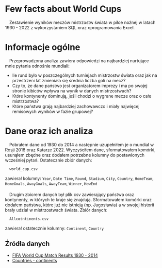 # Few facts about World Cups

&emsp;Zestawienie wyników meczów mistrzostw świata w piłce nożnej w latach 1930 - 2022 z wykorzystaniem SQL oraz oprogramowania Excel.

# Informacje ogólne

&emsp;Przeprowadzona analiza zawiera odpowiedzi na najbardziej nurtujące mnie pytania odnośnie mundiali:
- Ile rund było w poszczególnych turniejach mistrzostw świata oraz jak na przestrzeni lat zmieniała się średnia liczba goli na mecz?
- Czy to, że dane państwo jest organizatorem imprezy i ma po swojej stronie kibiców wpływa na wynik w danych mistrzostwach?
- Które kontynenty dominują, jeśli chodzi o wygrane mecze oraz o całe mistrzostwa?
- Które państwa grają najbardziej zachowawczo i miały najwięcej remisowych wyników w fazie grupowej?

# Dane oraz ich analiza

&emsp;Pobrałem dane od 1930 do 2014 a następnie uzupełniłem je o mundial w Rosji 2018 oraz Katarze 2022. Wyczyściłem dane, sformatowałem komórki, usunąłem zbędne oraz dodałem potrzebne kolumny do postawionych wcześniej pytań. Ostatecznie zbiór danych:
```bash
  world_cup.csv
```
 zawierał kolumny: `Year`, `Date Time`, `Round`, `Stadium`, `City`, `Country`, `HomeTeam`, `HomeGoals`, `AwayGoals`, `AwayTeam`, `Winner`, `HowEnd`


####

&emsp;Drugim zbiorem danych był plik csv zawierający państwa oraz kontynenty, w których te kraje się znajdują. Sformatowałem komórki oraz dodałem państwa, które już nie istnieją (np. Jugosławia) a w swojej historii brały udział w mistrzostwach świata. Zbiór danych:
```bash
  Allcotntinents.csv
```
  zawierał ostatecznie kolumny: `Continent`, `Country`

## Źródła danych

 - [FIFA World Cup Match Results 1930 - 2014](https://data.world/sportsvizsunday/sports-viz-sundays-2018/workspace/file?filename=World+Cup+Results.xlsx)
 - [Countries - continents](https://github.com/dbouquin/IS_608/blob/master/NanosatDB_munging/Countries-Continents.csv) 
